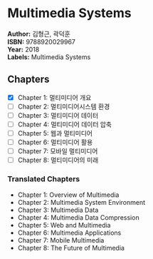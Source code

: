 # Multimedia Systems

**Author:** 김형근, 곽덕훈 <br/>
**ISBN:** 9788920029967 <br/>
**Year:** 2018 <br/>
**Labels:** Multimedia Systems

## Chapters
- [x] Chapter 1: 멀티미디어 개요
- [ ] Chapter 2: 멀티미디어시스템 환경
- [ ] Chapter 3: 멀티미디어 데이터
- [ ] Chapter 4: 멀티미디어 데이터 압축
- [ ] Chapter 5: 웹과 멀티미디어
- [ ] Chapter 6: 멀티미디어 활용
- [ ] Chapter 7: 모바일 멀티미디어
- [ ] Chapter 8: 멀티미디어의 미래

### Translated Chapters
- Chapter 1: Overview of Multimedia  
- Chapter 2: Multimedia System Environment  
- Chapter 3: Multimedia Data  
- Chapter 4: Multimedia Data Compression  
- Chapter 5: Web and Multimedia  
- Chapter 6: Multimedia Applications  
- Chapter 7: Mobile Multimedia  
- Chapter 8: The Future of Multimedia  
